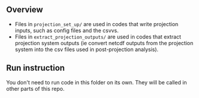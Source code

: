 ## Overview

- Files in `projection_set_up/` are used in codes that write projection inputs, such as config files and the csvvs. 
- Files in `extract_projection_outputs/` are used in codes that extract projection system outputs (ie convert netcdf outputs from the projection system into the csv files used in post-projection analysis).

## Run instruction

You don't need to run code in this folder on its own. They will be called in other parts of this repo.
